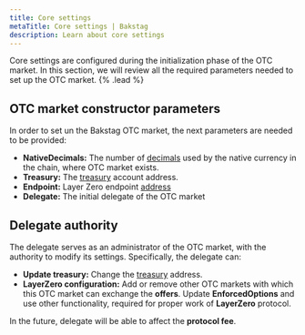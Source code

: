 ```yaml
---
title: Core settings
metaTitle: Core settings | Bakstag
description: Learn about core settings
---
```


Core settings are configured during the initialization phase of the OTC market. In this section, we will review all the required parameters needed to set up the OTC market. {% .lead %}

## OTC market constructor parameters

In order to set un the Bakstag OTC market, the next parameters are needed to be provided:
- **NativeDecimals:** The number of [decimals](/token-precision) used by the native currency in the chain, where OTC market exists.
- **Treasury:** The [treasury](/accept-offer#treasury) account address.
- **Endpoint:** Layer Zero endpoint [address](https://docs.layerzero.network/v2/developers/evm/technical-reference/deployed-contracts)
- **Delegate:** The initial delegate of the OTC market

## Delegate authority
The delegate serves as an administrator of the OTC market, with the authority to modify its settings. Specifically, the delegate can:
- **Update treasury:** Change the [treasury](/accept-offer#treasury) address.
- **LayerZero configuration:** Add or remove other OTC markets with which this OTC market can exchange the **offers**. Update **EnforcedOptions** and use other functionality, required for proper work of **LayerZero** protocol.

In the future, delegate will be able to affect the **protocol fee**.